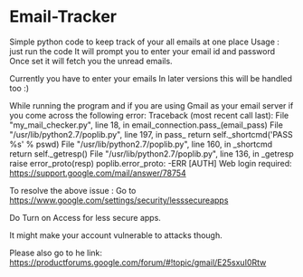 # Email-Tracker
Simple python code to keep track of your all emails at one place
Usage : just run the code
  It will prompt you to enter your email id and password
  Once set it will fetch you the unread emails.
  
Currently you have to enter your emails 
In later versions this will be handled too :)

While running the program and if you are using Gmail as your email server 
if you come across the following error:
  Traceback (most recent call last):
  File "my_mail_checker.py", line 18, in <module>
    email_connection.pass_(email_pass)
  File "/usr/lib/python2.7/poplib.py", line 197, in pass_
    return self._shortcmd('PASS %s' % pswd)
  File "/usr/lib/python2.7/poplib.py", line 160, in _shortcmd
    return self._getresp()
  File "/usr/lib/python2.7/poplib.py", line 136, in _getresp
    raise error_proto(resp)
  poplib.error_proto: -ERR [AUTH] Web login required: https://support.google.com/mail/answer/78754

To resolve the above issue :
  Go to https://www.google.com/settings/security/lesssecureapps
  
  Do Turn on Access for less secure apps.
  
  It might make your account vulnerable to attacks though.


Please also go to he link: https://productforums.google.com/forum/#!topic/gmail/E25sxuI0Rtw
